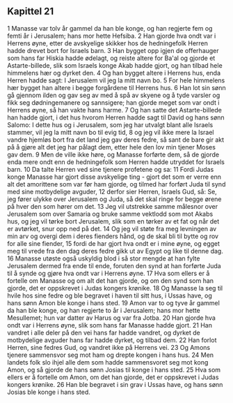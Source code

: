 ## Kapittel 21

1 Manasse var tolv år gammel da han ble konge, og han regjerte fem og femti år i Jerusalem; hans mor hette Hefsiba.
2 Han gjorde hva ondt var i Herrens øyne, etter de avskyelige skikker hos de hedningefolk Herren hadde drevet bort for Israels barn.
3 Han bygget opp igjen de offerhauger som hans far Hiskia hadde ødelagt, og reiste altere for Ba'al og gjorde et Astarte-billede, slik som Israels konge Akab hadde gjort, og han tilbad hele himmelens hær og dyrket den.
4 Og han bygget altere i Herrens hus, enda Herren hadde sagt: I Jerusalem vil jeg la mitt navn bo.
5 For hele himmelens hær bygget han altere i begge forgårdene til Herrens hus.
6 Han lot sin sønn gå gjennom ilden og gav seg av med å spå av skyene og å tyde varsler og fikk seg dødningemanere og sannsigere; han gjorde meget som var ondt i Herrens øyne, så han vakte hans harme.
7 Og han satte det Astarte-billede han hadde gjort, i det hus hvorom Herren hadde sagt til David og hans sønn Salomo: I dette hus og i Jerusalem, som jeg har utvalgt blant alle Israels stammer, vil jeg la mitt navn bo til evig tid,
8 og jeg vil ikke mere la Israel vandre hjemløs bort fra det land jeg gav deres fedre, så sant de bare gir akt på å gjøre alt det jeg har pålagt dem, etter hele den lov min tjener Moses gav dem.
9 Men de ville ikke høre, og Manasse forførte dem, så de gjorde enda mere ondt enn de hedningefolk som Herren hadde utryddet for Israels barn.
10 Da talte Herren ved sine tjenere profetene og sa:
11 Fordi Judas konge Manasse har gjort disse avskyelige ting - gjort det som er verre enn alt det amorittene som var før ham gjorde, og tilmed har forført Juda til synd med sine motbydelige avguder,
12 derfor sier Herren, Israels Gud, så: Se, jeg fører ulykke over Jerusalem og Juda, så det skal ringe for begge ørene på hver den som hører om det.
13 Jeg vil utstrekke samme målesnor over Jerusalem som over Samaria og bruke samme vektlodd som mot Akabs hus, og jeg vil tørke bort Jerusalem, slik som en tørker av et fat og når det er avtørket, snur opp ned på det.
14 Og jeg vil støte fra meg levningen av min arv og overgi dem i deres fienders hånd, og de skal bli til bytte og rov for alle sine fiender,
15 fordi de har gjort hva ondt er i mine øyne, og egget meg til vrede fra den dag deres fedre gikk ut av Egypt og like til denne dag.
16 Manasse utøste også uskyldig blod i så stor mengde at han fylte Jerusalem dermed fra ende til ende, foruten den synd at han forførte Juda til å synde og gjøre hva ondt var i Herrens øyne.
17 Hva som ellers er å fortelle om Manasse og om alt det han gjorde, og om den synd som han gjorde, det er oppskrevet i Judas kongers krønike.
18 Og Manasse la seg til hvile hos sine fedre og ble begravet i haven til sitt hus, i Ussas have, og hans sønn Amon ble konge i hans sted.
19 Amon var to og tyve år gammel da han ble konge, og han regjerte to år i Jerusalem; hans mor hette Mesullemet; hun var datter av Harus og var fra Jotba.
20 Han gjorde hva ondt var i Herrens øyne, slik som hans far Manasse hadde gjort.
21 Han vandret i alle deler på den vei hans far hadde vandret, og dyrket de motbydelige avguder hans far hadde dyrket, og tilbad dem.
22 Han forlot Herren, sine fedres Gud, og vandret ikke på Herrens vei.
23 Og Amons tjenere sammensvor seg mot ham og drepte kongen i hans hus.
24 Men landets folk slo ihjel alle dem som hadde sammensvoret seg mot kong Amon, og så gjorde de hans sønn Josias til konge i hans sted.
25 Hva som ellers er å fortelle om Amon, om det han gjorde, det er oppskrevet i Judas kongers krønike.
26 Han ble begravet i sin grav i Ussas have, og hans sønn Josias ble konge i hans sted.
